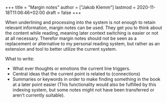 +++
title = "Margin notes"
author = ["Jakob Klemm"]
lastmod = 2020-11-18T11:06:46+02:00
draft = false
+++

When underlining and processing into the system is not enough to
retain relevant information, margin notes can be used. They get you to
think about the content while reading, meaning later context switching
is easier or not at all necessary. Therefor margin notes should not be
seen as a replacement or alternative to my personal reading system,
but rather as an extension and tool to better utilize the current
system.

What to write:

-   What ever thoughts or emotions the current line triggers.
-   Central ideas that the current point is related to (connections)
-   Summaries or keywords in order to make finding something in the book
    at a later point easier (This functionality would also be fulfilled
    by this indexing system, but some notes might not have been
    transferred or aren't currently suitable).
